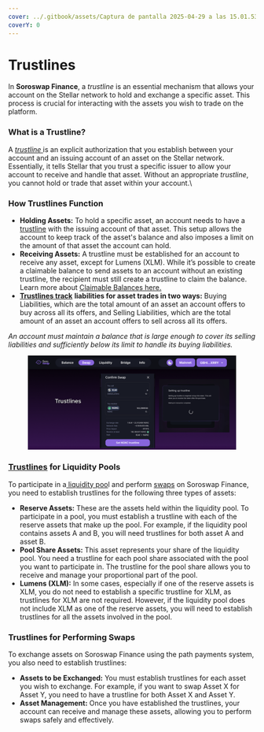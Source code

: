 ```yaml
---
cover: ../.gitbook/assets/Captura de pantalla 2025-04-29 a las 15.01.53.png
coverY: 0
---
```


# Trustlines

In **Soroswap Finance**, a _trustline_ is an essential mechanism that allows your account on the Stellar network to hold and exchange a specific asset. This process is crucial for interacting with the assets you wish to trade on the platform.&#x20;

### **What is a Trustline?**

A [_trustline_ ](https://developers.stellar.org/docs/learn/fundamentals/stellar-data-structures/accounts#trustlines)is an explicit authorization that you establish between your account and an issuing account of an asset on the Stellar network. Essentially, it tells Stellar that you trust a specific issuer to allow your account to receive and handle that asset. Without an appropriate _trustline_, you cannot hold or trade that asset within your account.\


### **How Trustlines Function**

* **Holding Assets:** To hold a specific asset, an account needs to have a [trustline](https://developers.stellar.org/docs/learn/fundamentals/stellar-data-structures/accounts#trustlines) with the issuing account of that asset. This setup allows the account to keep track of the asset's balance and also imposes a limit on the amount of that asset the account can hold.
* **Receiving Assets:** A trustline must be established for an account to receive any asset, except for Lumens (XLM). While it’s possible to create a claimable balance to send assets to an account without an existing trustline, the recipient must still create a trustline to claim the balance. Learn more about [Claimable Balances here.](https://developers.stellar.org/docs/learn/encyclopedia/transactions-specialized/claimable-balances)
* [**Trustlines track**](https://developers.stellar.org/docs/learn/fundamentals/stellar-data-structures/accounts#trustlines) **liabilities for asset trades in two ways:** Buying Liabilities, which are the total amount of an asset an account offers to buy across all its offers, and Selling Liabilities, which are the total amount of an asset an account offers to sell across all its offers.

_An account must maintain a balance that is large enough to cover its selling liabilities and sufficiently below its limit to handle its buying liabilities._

<figure><img src="../.gitbook/assets/Captura de pantalla 2025-04-29 a las 15.07.00.png" alt=""><figcaption></figcaption></figure>

### &#x20;[**Trustlines**](https://developers.stellar.org/docs/learn/encyclopedia/sdex/liquidity-on-stellar-sdex-liquidity-pools#trustlines) **for Liquidity Pools**

To participate in a[ liquidity poo](https://docs.soroswap.finance/05-tutorial/04-adding-liquidity)l and perform [swaps](https://docs.soroswap.finance/05-tutorial/05-doing-swap) on Soroswap Finance, you need to establish trustlines for the following three types of assets:

* **Reserve Assets:** These are the assets held within the liquidity pool. To participate in a pool, you must establish a trustline with each of the reserve assets that make up the pool. For example, if the liquidity pool contains assets A and B, you will need trustlines for both asset A and asset B.
* **Pool Share Assets:** This asset represents your share of the liquidity pool. You need a trustline for each pool share associated with the pool you want to participate in. The trustline for the pool share allows you to receive and manage your proportional part of the pool.
* **Lumens (XLM):** In some cases, especially if one of the reserve assets is XLM, you do not need to establish a specific trustline for XLM, as trustlines for XLM are not required. However, if the liquidity pool does not include XLM as one of the reserve assets, you will need to establish trustlines for all the assets involved in the pool.

### **Trustlines for Performing Swaps**

To exchange assets on Soroswap Finance using the path payments system, you also need to establish trustlines:

* **Assets to be Exchanged:** You must establish trustlines for each asset you wish to exchange. For example, if you want to swap Asset X for Asset Y, you need to have a trustline for both Asset X and Asset Y.
* **Asset Management:** Once you have established the trustlines, your account can receive and manage these assets, allowing you to perform swaps safely and effectively.



